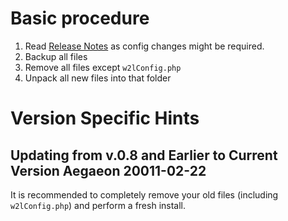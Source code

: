 # Basic procedure #
  1. Read [Release Notes](http://code.google.com/p/wiki2latex/wiki/VersionHistory) as config changes might be required.
  1. Backup all files
  1. Remove all files except `w2lConfig.php`
  1. Unpack all new files into that folder


# Version Specific Hints #
## Updating from v.0.8 and Earlier to Current Version Aegaeon 20011-02-22 ##
It is recommended to completely remove your old files (including `w2lConfig.php`) and perform a fresh install.